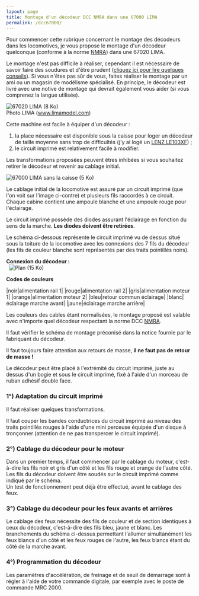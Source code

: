 ```yaml
---
layout: page
title: Montage d'un décodeur DCC NMRA dans une 67000 LIMA
permalink: /dcc67000/
---
```


Pour commencer cette rubrique concernant le montage des décodeurs dans les locomotives, je vous propose le montage d'un décodeur quelconque (conforme à la norme [NMRA](https://www.nmra.org)) dans une 67020 LIMA.

Le montage n'est pas difficile à réaliser, cependant il est nécessaire de savoir faire des soudures et d'être prudent ([cliquez ici pour lire quelques conseils](/decodeurs)). Si vous n'êtes pas sûr de vous, faites réaliser le montage par un ami ou un magasin de modélisme spécialisé. En principe, le décodeur est livré avec une notive de montage qui devrait également vous aider (si vous comprenez la langue utilisée).

![67020 LIMA (8 Ko)](../photos/670201.jpg)  
Photo LIMA (www.limamodel.com)

Cette machine est facile à équiper d'un décodeur :

1.  la place nécessaire est disponible sous la caisse pour loger un décodeur de taille moyenne sans trop de difficultés (j'y ai logé un [LENZ LE103XF](https://www.lenz-elektronik.de)) ;
2.  le circuit imprimé est relativement facile à modifier.

Les transformations proposées peuvent êtres inhibées si vous souhaitez retirer le décodeur et revenir au cablage initial.

![67000 LIMA sans la caisse (5 Ko)](../photos/670202.jpg)

Le cablage initial de la locomotive est assuré par un circuit imprimé (que l'on voit sur l'image ci-contre) et plusieurs fils raccordés à ce circuit. Chaque cabine contient une ampoule blanche et une ampoule rouge pour l'éclairage.

Le circuit imprimé possède des diodes assurant l'éclairage en fonction du sens de la marche. **Les diodes doivent être retirées**.

Le schéma ci-dessous représente le circuit imprimé vu de dessus situé sous la toiture de la locomotive avec les connexions des 7 fils du décodeur (les fils de couleur blanche sont représentés par des traits pointillés noirs).

**Connexion du décodeur :**  
 
![Plan (15 Ko)](../images/dcc67000.gif)

**Codes de couleurs**

|noir|alimentation rail 1|
|rouge|alimentation rail 2|
|gris|alimentation moteur 1|
|orange|alimentation moteur 2|
|bleu|retour commun éclairage|
|blanc|éclairage marche avant|
|jaune|éclairage marche arrière|

Les couleurs des cables étant normalisées, le montage proposé est valable avec n'importe quel décodeur respectant la norme DCC [NMRA](https://www.nmra.org).

Il faut vérifier le schéma de montage préconisé dans la notice fournie par le fabriquant du décodeur.

Il faut toujours faire attention aux retours de masse, **il ne faut pas de retour de masse !**

Le décodeur peut être placé à l'extrémité du circuit imprimé, juste au dessus d'un bogie et sous le circuit imprimé, fixé à l'aide d'un morceau de ruban adhésif double face.

### 1°) Adaptation du circuit imprimé

Il faut réaliser quelques transformations.

Il faut couper les bandes conductrices du circuit imprimé au niveau des traits pointillés rouges à l'aide d'une mini perceuse équipée d'un disque à tronçonner (attention de ne pas transpercer le circuit imprimé).

### 2°) Cablage du décodeur pour le moteur

Dans un premier temps, il faut commencer par le cablage du moteur, c'est-à-dire les fils noir et gris d'un côté et les fils rouge et orange de l'autre côté. Les fils du décodeur doivent être soudés sur le circuit imprimé comme indiqué par le schéma.  
Un test de fonctionnement peut déjà être effectué, avant le cablage des feux.

### 3°) Cablage du décodeur pour les feux avants et arrières

Le cablage des feux nécessite des fils de couleur et de section identiques à ceux du décodeur, c'est-à-dire des fils bleu, jaune et blanc. Les branchements du schéma ci-dessus permettant l'allumer simultanément les feux blancs d'un côté et les feux rouges de l'autre, les feux blancs étant du côté de la marche avant.

### 4°) Programmation du décodeur

Les paramètres d'accélération, de freinage et de seuil de démarrage sont à régler à l'aide de votre commande digitale, par exemple avec le poste de commande MRC 2000.  
